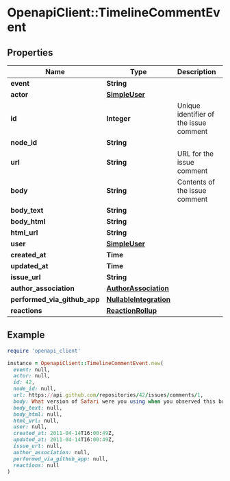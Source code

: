 # OpenapiClient::TimelineCommentEvent

## Properties

| Name | Type | Description | Notes |
| ---- | ---- | ----------- | ----- |
| **event** | **String** |  |  |
| **actor** | [**SimpleUser**](SimpleUser.md) |  |  |
| **id** | **Integer** | Unique identifier of the issue comment |  |
| **node_id** | **String** |  |  |
| **url** | **String** | URL for the issue comment |  |
| **body** | **String** | Contents of the issue comment | [optional] |
| **body_text** | **String** |  | [optional] |
| **body_html** | **String** |  | [optional] |
| **html_url** | **String** |  |  |
| **user** | [**SimpleUser**](SimpleUser.md) |  |  |
| **created_at** | **Time** |  |  |
| **updated_at** | **Time** |  |  |
| **issue_url** | **String** |  |  |
| **author_association** | [**AuthorAssociation**](AuthorAssociation.md) |  |  |
| **performed_via_github_app** | [**NullableIntegration**](NullableIntegration.md) |  | [optional] |
| **reactions** | [**ReactionRollup**](ReactionRollup.md) |  | [optional] |

## Example

```ruby
require 'openapi_client'

instance = OpenapiClient::TimelineCommentEvent.new(
  event: null,
  actor: null,
  id: 42,
  node_id: null,
  url: https://api.github.com/repositories/42/issues/comments/1,
  body: What version of Safari were you using when you observed this bug?,
  body_text: null,
  body_html: null,
  html_url: null,
  user: null,
  created_at: 2011-04-14T16:00:49Z,
  updated_at: 2011-04-14T16:00:49Z,
  issue_url: null,
  author_association: null,
  performed_via_github_app: null,
  reactions: null
)
```

